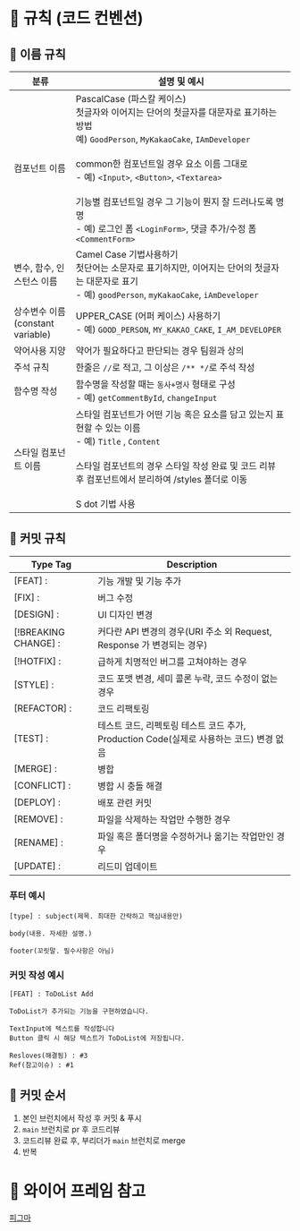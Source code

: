 # 🎲 규칙 (코드 컨벤션)

## 📝 이름 규칙
|분류|설명 및 예시|
| --- | --- |
|컴포넌트 이름 | PascalCase (파스칼 케이스)<br/>첫글자와 이어지는 단어의 첫글자를 대문자로 표기하는 방법<br/>예) `GoodPerson`, `MyKakaoCake`, `IAmDeveloper`<br/><br/>common한 컴포넌트일 경우 요소 이름 그대로<br/>- 예) `<Input>`, `<Button>`, `<Textarea>`<br/><br/>기능별 컴포넌트일 경우 그 기능이 뭔지 잘 드러나도록 명명<br/>- 예) 로그인 폼  `<LoginForm>`, 댓글 추가/수정 폼 `<CommentForm>`|
| 변수, 함수, 인스턴스 이름 | Camel Case 기법사용하기<br/>첫단어는 소문자로 표기하지만, 이어지는 단어의 첫글자는 대문자로 표기<br/>- 예) `goodPerson`, `myKakaoCake`, `iAmDeveloper` |
| 상수변수 이름(constant variable) | UPPER_CASE (어퍼 케이스) 사용하기<br/>- 예) `GOOD_PERSON`, `MY_KAKAO_CAKE`, `I_AM_DEVELOPER` |
| 약어사용 지양 | 약어가 필요하다고 판단되는 경우 팀원과 상의 |
| 주석 규칙 | 한줄은 `//`로 적고, 그 이상은 `/** */`로 주석 작성 |
| 함수명 작성 | 함수명을 작성할 때는 `동사+명사` 형태로 구성<br/>- 예) `getCommentById`, `changeInput`|
| 스타일 컴포넌트 이름 | 스타일 컴포넌트가 어떤 기능 혹은 요소를 담고 있는지 표현할 수 있는 이름<br/>- 예) `Title` , `Content`<br/><br/>스타일 컴포넌트의 경우 스타일 작성 완료 및 코드 리뷰 후 컴포넌트에서 분리하여 /styles 폴더로 이동<br/><br/>S dot 기법 사용 |


## 📝 커밋 규칙
|Type Tag|Description|
| --- | --- |
|[FEAT] : |기능 개발 및 기능 추가|
|[FIX] :|버그 수정|
|[DESIGN] :|UI 디자인 변경|
|[!BREAKING CHANGE] :|커다란 API 변경의 경우(URI 주소 외 Request, Response 가 변경되는 경우)|
|[!HOTFIX] :|급하게 치명적인 버그를 고쳐야하는 경우|
|[STYLE] :|코드 포맷 변경, 세미 콜론 누락, 코드 수정이 없는 경우|
|[REFACTOR] :|코드 리팩토링|
|[TEST] :|테스트 코드, 리펙토링 테스트 코드 추가, Production Code(실제로 사용하는 코드) 변경 없음|
|[MERGE] :|병합|
|[CONFLICT] :|병합 시 충돌 해결|
|[DEPLOY] :|배포 관련 커밋|
|[REMOVE] :|파일을 삭제하는 작업만 수행한 경우|
|[RENAME] :|파일 혹은 폴더명을 수정하거나 옮기는 작업만인 경우|
|[UPDATE] :|리드미 업데이트|

### 푸터 예시
```
[type] : subject(제목. 최대한 간략하고 핵심내용만)

body(내용. 자세한 설명.)

footer(꼬릿말. 필수사항은 아님)
```

### 커밋 작성 예시
```
[FEAT] : ToDoList Add

ToDoList가 추가되는 기능을 구현하였습니다.

TextInput에 텍스트를 작성합니다
Button 클릭 시 해당 텍스트가 ToDoList에 저장됩니다.

Resloves(해결됨) : #3
Ref(참고이슈) : #1
```

## 📌 커밋 순서
1. 본인 브런치에서 작성 후 커밋 & 푸시
2. `main` 브런치로 pr 후 코드리뷰
3. 코드리뷰 완료 후, 부리더가 `main` 브런치로 merge
4. 반복

# 🎨 와이어 프레임 참고
[피그마](https://www.figma.com/design/M0wKraRjm4ktcKjfeBjkqQ/2%EC%A1%B0-%EC%99%80%EC%9D%B4%EC%96%B4%ED%94%84%EB%A0%88%EC%9E%84?node-id=0-1&t=zhwpSm9TstOSDX8T-1)
